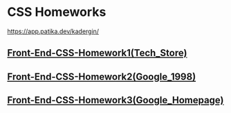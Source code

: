 # CSS Homeworks
https://app.patika.dev/kadergin/
## [Front-End-CSS-Homework1(Tech_Store)](https://github.com/KaderErgin/CSS/tree/main/Front_End-CSS_Homework1)<br>

## [Front-End-CSS-Homework2(Google_1998)](https://github.com/KaderErgin/CSS/tree/main/Front_End-CSS_Homework2)<br>

## [Front-End-CSS-Homework3(Google_Homepage)](https://github.com/KaderErgin/CSS/tree/main/Front-End-CSS-Homework3)
